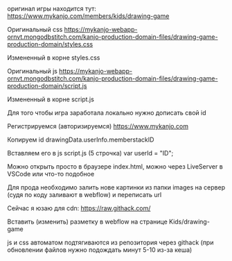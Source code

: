 оригинал игры находится тут:
https://www.mykanjo.com/members/kids/drawing-game

Оригинальный css
https://mykanjo-webapp-ornvt.mongodbstitch.com/kanjo-production-domain-files/drawing-game-production-domain/styles.css

Измененный в корне styles.css

Оригинальный js
https://mykanjo-webapp-ornvt.mongodbstitch.com/kanjo-production-domain-files/drawing-game-production-domain/script.js

Измененный в корне script.js

Для того чтобы игра заработала локально нужно дописать свой id

Регистрируемся (авторизируемся)
https://www.mykanjo.com

Копируем id 
drawingData.userInfo.memberstackID

Вставляем его в js 
script.js (5 строчка)
var userId = "ID";

Можно открыть просто в браузере index.html, можно через LiveServer в VSCode или что-то подобное


Для прода необходимо залить нове картинки из папки images на сервер (судя по коду заливают в webflow) и переписать url

Сейчас я юзаю для cdn:
https://raw.githack.com/

Вставить (изменить) разметку в webflow на странице Kids/drawing-game

js и css автоматом подтягиваются из репозитория через githack (при обновлении файлов нужно подождать минут 5-10 из-за кеша)